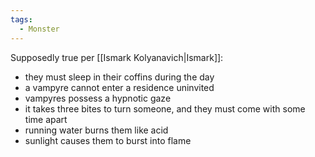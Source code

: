 ```yaml
---
tags:
  - Monster
---
```

Supposedly true per [[Ismark Kolyanavich|Ismark]]:
- they must sleep in their coffins during the day
- a vampyre cannot enter a residence uninvited
- vampyres possess a hypnotic gaze
- it takes three bites to turn someone, and they must come with some time apart
- running water burns them like acid
- sunlight causes them to burst into flame
